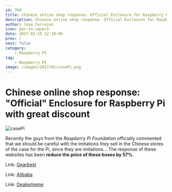 ```yaml
---
id: 768
title: Chinese online shop response. Official Enclosure for Raspberry Pi with great discount
description: Chinese online shop response. Official Enclosure for Raspberry Pi with great discount
author: Jose Cerrejon
icon: pen-to-square
date: 2017-02-15 12:10:00
prev: /
next: false
category:
    - Raspberry PI
tag:
    - Raspberry PI
image: /images/2017/02/casePi.png
---
```


# Chinese online shop response: "Official" Enclosure for Raspberry Pi with great discount

![casePi](/images/2017/02/casePi.png)

Recently the guys from the _Raspberry Pi Foundation_ officially commented that we should be careful with the imitations they sell in the Chinese stores of the case for the Pi, since they are imitations... The response of these websites has been **reduce the price of these boxes by 57%**.

Link: [Gearbest](https://www.gearbest.com/raspberry-pi/pp_391810.html?wid=21)

Link: [Alibaba](https://www.alibaba.com/product-detail/official-raspberry-pi-3-case-pi_60460460173.html)

Link: [Dealextreme](https://www.dx.com/es/p/raspberry-pi-abs-case-for-raspberry-pi-3-model-b-only-white-red-428359)
